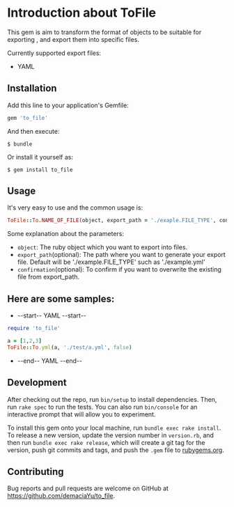 # Introduction about ToFile

This gem is aim to transform the format of objects to be suitable for exporting , and export them into specific files. </br>

Currently supported export files: </br>
* YAML

## Installation

Add this line to your application's Gemfile:

```ruby
gem 'to_file'
```

And then execute:

    $ bundle

Or install it yourself as:

    $ gem install to_file

## Usage

It's very easy to use and the common usage is: <br />

```ruby
ToFile::To.NAME_OF_FILE(object, export_path = './exaple.FILE_TYPE', confirmation = true)
```

Some explanation about the parameters: <br />

* `object`:                 The ruby object which you want to export into files.
* `export_path`(optional):  The path where you want to generate your export file. Default will be './example.FILE_TYPE' such as './example.yml'
* `confirmation`(optional): To confirm if you want to overwrite the existing file from export_path.

## Here are some samples:

* --start-- YAML --start--

```ruby
require 'to_file'

a = [1,2,3]
ToFile::To.yml(a, './test/a.yml', false)
```

* --end-- YAML --end--

## Development

After checking out the repo, run `bin/setup` to install dependencies. Then, run `rake spec` to run the tests. You can also run `bin/console` for an interactive prompt that will allow you to experiment.

To install this gem onto your local machine, run `bundle exec rake install`. To release a new version, update the version number in `version.rb`, and then run `bundle exec rake release`, which will create a git tag for the version, push git commits and tags, and push the `.gem` file to [rubygems.org](https://rubygems.org).

## Contributing

Bug reports and pull requests are welcome on GitHub at https://github.com/demaciaYu/to_file.
